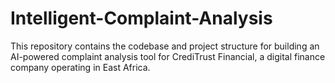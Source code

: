 # Intelligent-Complaint-Analysis
This repository contains the codebase and project structure for building an AI-powered complaint analysis tool for CrediTrust Financial, a digital finance company operating in East Africa.
